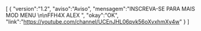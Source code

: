 [ { "version":"1.2", "aviso":"Aviso", "mensagem":"INSCREVA-SE PARA MAIS MOD MENU \n\nFFH4X ALEX ", "okay":"OK", "link":"https://youtube.com/channel/UCEnJHL06pvk56oXvxhmXy4w" } ]
